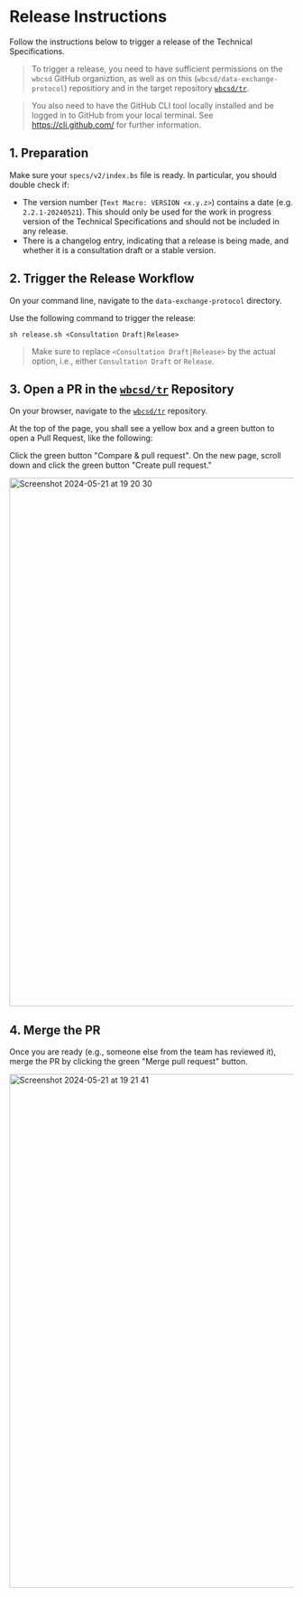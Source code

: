 # Release Instructions

Follow the instructions below to trigger a release of the Technical Specifications.

> To trigger a release, you need to have sufficient permissions on the `wbcsd` GitHub organiztion, as well as on this (`wbcsd/data-exchange-protocol`) repositiory and in the target repository [`wbcsd/tr`](https://github.com/wbcsd/tr).

> You also need to have the GitHub CLI tool locally installed and be logged in to GitHub from your local terminal. See https://cli.github.com/ for further information.

## 1. Preparation

Make sure your `specs/v2/index.bs` file is ready. In particular, you should double check if:
- The version number (`Text Macro: VERSION <x.y.z>`) contains a date (e.g. `2.2.1-20240521`). This should only be used for the work in progress version of the Technical Specifications and should not be included in any release.
- There is a changelog entry, indicating that a release is being made, and whether it is a consultation draft or a stable version.

## 2. Trigger the Release Workflow

On your command line, navigate to the `data-exchange-protocol` directory.

Use the following command to trigger the release:
```
sh release.sh <Consultation Draft|Release>
```
> Make sure to replace `<Consultation Draft|Release>` by the actual option, i.e., either
> `Consultation Draft` or `Release`.

## 3. Open a PR in the [`wbcsd/tr`](https://github.com/wbcsd/tr) Repository

On your browser, navigate to the [`wbcsd/tr`](https://github.com/wbcsd/tr) repository.

At the top of the page, you shall see a yellow box and a green button to open a Pull Request, like the following:

Click the green button "Compare & pull request". On the new page, scroll down and click the green button "Create pull request."

<img width="935" alt="Screenshot 2024-05-21 at 19 20 30" src="https://github.com/wbcsd/data-exchange-protocol/assets/100690574/86fdbfba-2d88-4e3d-9036-6c2460e347d8">

## 4. Merge the PR

Once you are ready (e.g., someone else from the team has reviewed it), merge the PR by clicking the green "Merge pull request" button.

<img width="909" alt="Screenshot 2024-05-21 at 19 21 41" src="https://github.com/wbcsd/data-exchange-protocol/assets/100690574/befca359-1b1c-4c06-9435-e5cd07c50852">
